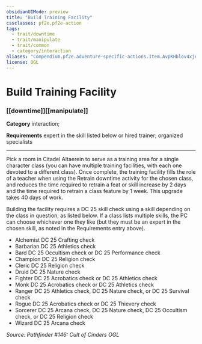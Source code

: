 ```yaml
---
obsidianUIMode: preview
title: "Build Training Facility"
cssclasses: pf2e,pf2e-action
tags:
  - trait/downtime
  - trait/manipulate
  - trait/common
  - category/interaction
aliases: "Compendium.pf2e.adventure-specific-actions.Item.AvpKHblov4xjANaH"
license: OGL
---
```

# Build Training Facility

### [[downtime]][[manipulate]]

**Category** interaction; 




**Requirements** expert in the skill listed below or hired trainer; organized specialists

* * *

Pick a room in Citadel Altaerein to serve as a training area for a single character class (you can have multiple training facilities, with each one devoted to a different class). Once complete, the training facility fills the role of a teacher when using the Retrain downtime activity for the chosen class, and reduces the time required to retrain a feat or skill increase by 2 days and the time required to retrain a class feature by 1 week. This upgrade takes 40 days of work.

Building the facility requires a DC 25 skill check using a skill depending on the class in question, as listed below. If a class lists multiple skills, the PC can choose whichever one they like (but they must be an expert in the chosen skill, as noted in the Requirements entry above).

*   Alchemist DC 25 Crafting check
*   Barbarian DC 25 Athletics check
*   Bard DC 25 Occultism check or DC 25 Performance check
*   Champion DC 25 Religion check
*   Cleric DC 25 Religion check
*   Druid DC 25 Nature check
*   Fighter DC 25 Acrobatics check or DC 25 Athletics check
*   Monk DC 25 Acrobatics check or DC 25 Athletics check
*   Ranger DC 25 Athletics check, DC 25 Nature check, or DC 25 Survival check
*   Rogue DC 25 Acrobatics check or DC 25 Thievery check
*   Sorcerer DC 25 Arcana check, DC 25 Nature check, DC 25 Occultism check, or DC 25 Religion check
*   Wizard DC 25 Arcana check

*Source: Pathfinder #146: Cult of Cinders*
*OGL*